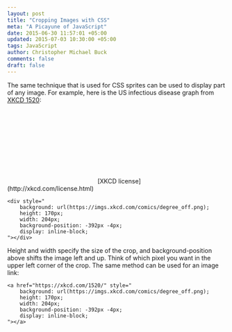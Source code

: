 ```yaml
---
layout: post
title: "Cropping Images with CSS"
meta: "A Picayune of JavaScript"
date: 2015-06-30 11:57:01 +05:00
updated: 2015-07-03 10:30:00 +05:00
tags: JavaScript
author: Christopher Michael Buck
comments: false
draft: false
---
```


The same technique that is used for CSS sprites can be used to display part of any image. For example, here is the US infectious disease graph from [XKCD 1520](https://xkcd.com/1520/):

<div style="
    background: url(https://imgs.xkcd.com/comics/degree_off.png);
    height: 170px;
    width: 204px;
    background-position: -392px -4px;
    display: inline-block;
"></div>
[XKCD license](http://xkcd.com/license.html)

~~~ 
<div style="
    background: url(https://imgs.xkcd.com/comics/degree_off.png);
    height: 170px;
    width: 204px;
    background-position: -392px -4px;
    display: inline-block;
"></div>
~~~
Height and width specify the size of the crop, and background-position above shifts the image left and up. Think of which pixel you want in the upper left corner of the crop. The same method can be used for an image link:

~~~ 
<a href="https://xkcd.com/1520/" style="
    background: url(https://imgs.xkcd.com/comics/degree_off.png);
    height: 170px;
    width: 204px;
    background-position: -392px -4px;
    display: inline-block;
"></a>
~~~
